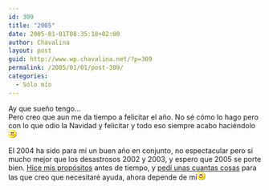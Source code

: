 ```yaml
---
id: 309
title: "2005"
date: 2005-01-01T08:35:18+02:00
author: Chavalina
layout: post
guid: http://www.wp.chavalina.net/?p=309
permalink: /2005/01/01/post-309/
categories:
  - Sólo mío
---
```

Ay que sueño tengo…  
Pero creo que aun me da tiempo a felicitar el año. No sé cómo lo hago pero con lo que odio la Navidad y felicitar y todo eso siempre acabo haciéndolo![emo](/imagenes/emoticonos/confuso.gif) 

El 2004 ha sido para mí un buen año en conjunto, no espectacular pero sí mucho mejor que los desastrosos 2002 y 2003, y espero que 2005 se porte bien. <a href="http://www.chavalina.net/comentar.php?idpost=284&#038;q=" target="_blank">Hice mis propósitos</a> antes de tiempo, y <a href="http://www.chavalina.net/comentar.php?idpost=302&#038;q=" target="_blank">pedí unas cuantas cosas</a> para las que creo que necesitaré ayuda, ahora depende de mí![emo](/imagenes/emoticonos/sonrisa.gif)